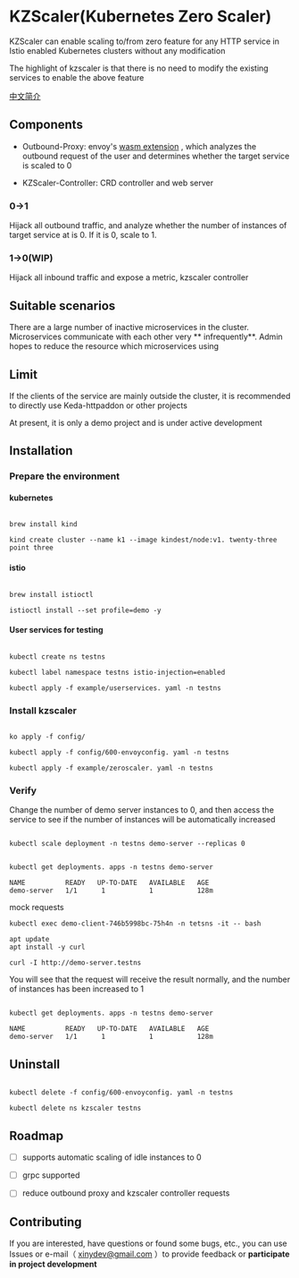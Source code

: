 # KZScaler(Kubernetes Zero Scaler)

KZScaler can enable scaling to/from zero feature for any HTTP service in Istio enabled Kubernetes clusters without any
modification

The highlight of kzscaler is that there is no need to modify the existing services to enable the above feature

[中文简介](README-CN.md)

## Components

* Outbound-Proxy:
  envoy's [wasm extension](https://www.envoyproxy.io/docs/envoy/latest/api-v3/extensions/filters/http/wasm/v3/wasm.proto)
  , which analyzes the outbound request of the user and determines whether the target service is scaled to 0

* KZScaler-Controller: CRD controller and web server

### 0->1

Hijack all outbound traffic, and analyze whether the number of instances of target service at is 0. If it is 0, scale to
1.

### 1->0(WIP)

Hijack all inbound traffic and expose a metric, kzscaler controller

## Suitable scenarios

There are a large number of inactive microservices in the cluster. Microservices communicate with each other very **
infrequently**. Admin hopes to reduce the resource which microservices using

## Limit

If the clients of the service are mainly outside the cluster, it is recommended to directly use Keda-httpaddon or other
projects

At present, it is only a demo project and is under active development

## Installation

### Prepare the environment

#### kubernetes

```shell

brew install kind

kind create cluster --name k1 --image kindest/node:v1. twenty-three point three

```

#### istio

```shell

brew install istioctl

istioctl install --set profile=demo -y

```

#### User services for testing

```shell

kubectl create ns testns

kubectl label namespace testns istio-injection=enabled

kubectl apply -f example/userservices. yaml -n testns

```

### Install kzscaler

```shell

ko apply -f config/

kubectl apply -f config/600-envoyconfig. yaml -n testns

kubectl apply -f example/zeroscaler. yaml -n testns

```

### Verify

Change the number of demo server instances to 0, and then access the service to see if the number of instances will be
automatically increased

```shell

kubectl scale deployment -n testns demo-server --replicas 0
```

```shell

kubectl get deployments. apps -n testns demo-server
```

```
NAME          READY   UP-TO-DATE   AVAILABLE   AGE
demo-server   1/1      1           1           128m
```

mock requests

```shell
kubectl exec demo-client-746b5998bc-75h4n -n tetsns -it -- bash

apt update
apt install -y curl

curl -I http://demo-server.testns
```

You will see that the request will receive the result normally, and the number of instances has been increased to 1

```shell

kubectl get deployments. apps -n testns demo-server

```

```
NAME          READY   UP-TO-DATE   AVAILABLE   AGE
demo-server   1/1      1           1           128m
```

## Uninstall

```shell

kubectl delete -f config/600-envoyconfig. yaml -n testns

kubectl delete ns kzscaler testns

```

## Roadmap

-[ ] supports automatic scaling of idle instances to 0

-[ ] grpc supported

-[ ] reduce outbound proxy and kzscaler controller requests

## Contributing

If you are interested, have questions or found some bugs, etc., you can use Issues or e-mail（ xinydev@gmail.com ）to
provide feedback or **participate in project development**